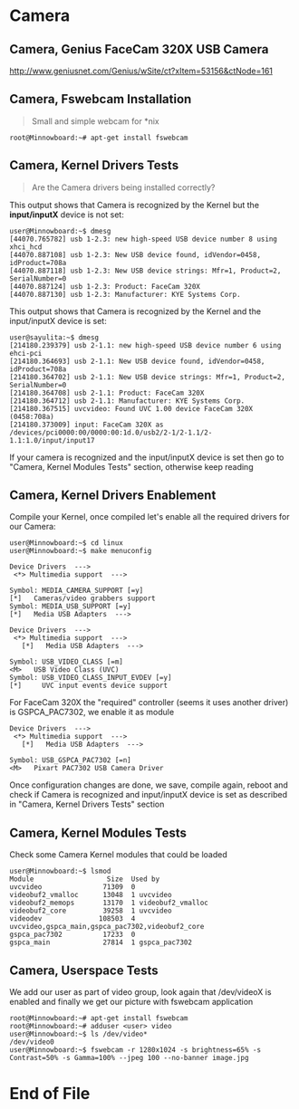 # Camera

## Camera, Genius FaceCam 320X USB Camera
 http://www.geniusnet.com/Genius/wSite/ct?xItem=53156&ctNode=161 

## Camera, Fswebcam Installation
> Small and simple webcam for *nix

    root@Minnowboard:~# apt-get install fswebcam

## Camera, Kernel Drivers Tests
> Are the Camera drivers being installed correctly? 

This output shows that Camera is recognized by the Kernel but the **input/inputX** device is not set:

    user@Minnowboard:~$ dmesg
    [44070.765782] usb 1-2.3: new high-speed USB device number 8 using xhci_hcd
    [44070.887108] usb 1-2.3: New USB device found, idVendor=0458, idProduct=708a
    [44070.887118] usb 1-2.3: New USB device strings: Mfr=1, Product=2, SerialNumber=0
    [44070.887124] usb 1-2.3: Product: FaceCam 320X
    [44070.887130] usb 1-2.3: Manufacturer: KYE Systems Corp.

This output shows that Camera is recognized by the Kernel and the input/inputX
device is set:

    user@sayulita:~$ dmesg
    [214180.239379] usb 2-1.1: new high-speed USB device number 6 using ehci-pci
    [214180.364693] usb 2-1.1: New USB device found, idVendor=0458, idProduct=708a
    [214180.364702] usb 2-1.1: New USB device strings: Mfr=1, Product=2, SerialNumber=0
    [214180.364708] usb 2-1.1: Product: FaceCam 320X
    [214180.364712] usb 2-1.1: Manufacturer: KYE Systems Corp.
    [214180.367515] uvcvideo: Found UVC 1.00 device FaceCam 320X (0458:708a)
    [214180.373009] input: FaceCam 320X as /devices/pci0000:00/0000:00:1d.0/usb2/2-1/2-1.1/2-1.1:1.0/input/input17

If your camera is recognized and the input/inputX device is set then go to "Camera, Kernel Modules Tests" section, otherwise keep reading

## Camera, Kernel Drivers Enablement

Compile your Kernel, once compiled let's enable all the required drivers
for our Camera:

    user@Minnowboard:~$ cd linux
    user@Minnowboard:~$ make menuconfig
    
    Device Drivers  --->
     <*> Multimedia support  --->
    
    Symbol: MEDIA_CAMERA_SUPPORT [=y]
    [*]   Cameras/video grabbers support
    Symbol: MEDIA_USB_SUPPORT [=y]
    [*]   Media USB Adapters  --->
    
    Device Drivers  --->
     <*> Multimedia support  ---> 
       [*]   Media USB Adapters  ---> 
    
    Symbol: USB_VIDEO_CLASS [=m]
    <M>   USB Video Class (UVC)
    Symbol: USB_VIDEO_CLASS_INPUT_EVDEV [=y]
    [*]     UVC input events device support

For FaceCam 320X the "required" controller (seems it uses another driver)
is GSPCA_PAC7302, we enable it as module

    Device Drivers  --->
     <*> Multimedia support  ---> 
       [*]   Media USB Adapters  ---> 
    
    Symbol: USB_GSPCA_PAC7302 [=n]
    <M>   Pixart PAC7302 USB Camera Driver

Once configuration changes are done, we save, compile again, reboot and check if Camera is recognized and input/inputX device is set as described in "Camera, Kernel Drivers Tests" section

## Camera, Kernel Modules Tests

Check some Camera Kernel modules that could be loaded

    user@Minnowboard:~$ lsmod
    Module                  Size  Used by
    uvcvideo               71309  0
    videobuf2_vmalloc      13048  1 uvcvideo
    videobuf2_memops       13170  1 videobuf2_vmalloc
    videobuf2_core         39258  1 uvcvideo
    videodev              108503  4 uvcvideo,gspca_main,gspca_pac7302,videobuf2_core
    gspca_pac7302          17233  0
    gspca_main             27814  1 gspca_pac7302

## Camera, Userspace Tests

We add our user as part of video group, look again that /dev/videoX is enabled
and finally we get our picture with fswebcam application

    root@Minnowboard:~# apt-get install fswebcam
    root@Minnowboard:~# adduser <user> video
    user@Minnowboard:~$ ls /dev/video*
    /dev/video0
    user@Minnowboard:~$ fswebcam -r 1280x1024 -s brightness=65% -s Contrast=50% -s Gamma=100% --jpeg 100 --no-banner image.jpg

# End of File

